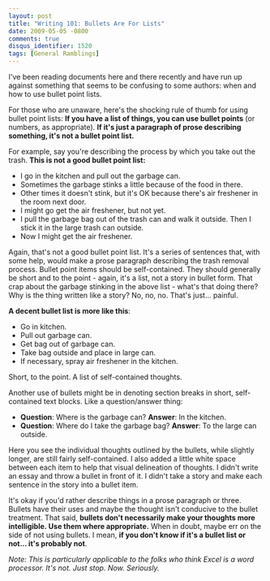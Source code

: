 ```yaml
---
layout: post
title: "Writing 101: Bullets Are For Lists"
date: 2009-05-05 -0800
comments: true
disqus_identifier: 1520
tags: [General Ramblings]
---
```

I've been reading documents here and there recently and have run up
against something that seems to be confusing to some authors: when and
how to use bullet point lists.

For those who are unaware, here's the shocking rule of thumb for using
bullet point lists: **If you have a list of things, you can use bullet
points** (or numbers, as appropriate). **If it's just a paragraph of
prose describing something, it's not a bullet point list.**

For example, say you're describing the process by which you take out the
trash. **This is not a good bullet point list:**

-   I go in the kitchen and pull out the garbage can.
-   Sometimes the garbage stinks a little because of the food in there.
-   Other times it doesn't stink, but it's OK because there's air
    freshener in the room next door.
-   I might go get the air freshener, but not yet.
-   I pull the garbage bag out of the trash can and walk it outside.
    Then I stick it in the large trash can outside.
-   Now I might get the air freshener.

Again, that's not a good bullet point list. It's a series of sentences
that, with some help, would make a prose paragraph describing the trash
removal process. Bullet point items should be self-contained. They
should generally be short and to the point - again, it's a list, not a
story in bullet form. That crap about the garbage stinking in the above
list - what's that doing there? Why is the thing written like a story?
No, no, no. That's just... painful.

**A decent bullet list is more like this**:

-   Go in kitchen.
-   Pull out garbage can.
-   Get bag out of garbage can.
-   Take bag outside and place in large can.
-   If necessary, spray air freshener in the kitchen.

Short, to the point. A list of self-contained thoughts.

Another use of bullets might be in denoting section breaks in short,
self-contained text blocks. Like a question/answer thing:

-   **Question**: Where is the garbage can?
     **Answer**: In the kitchen.
-   **Question**: Where do I take the garbage bag?
     **Answer**: To the large can outside.

Here you see the individual thoughts outlined by the bullets, while
slightly longer, are still fairly self-contained. I also added a little
white space between each item to help that visual delineation of
thoughts. I didn't write an essay and throw a bullet in front of it. I
didn't take a story and make each sentence in the story into a bullet
item.

It's okay if you'd rather describe things in a prose paragraph or three.
Bullets have their uses and maybe the thought isn't conducive to the
bullet treatment. That said, **bullets don't necessarily make your
thoughts more intelligible. Use them where appropriate.** When in doubt,
maybe err on the side of not using bullets. I mean, **if you don't know
if it's a bullet list or not... it's probably not**.

*Note: This is particularly applicable to the folks who think Excel is a
word processor. It's not. Just stop. Now. Seriously.*

